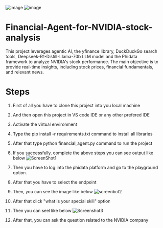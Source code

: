 ![image](https://github.com/user-attachments/assets/b11ebec2-2c71-4941-ad11-43383780fdfa)  ![image](https://github.com/user-attachments/assets/2e1cb363-90fb-41d3-bd6a-7c14afd6e3f1) 



# Financial-Agent-for-NVIDIA-stock-analysis
This project leverages agentic AI, the yfinance library, DuckDuckGo search tools, Deepseek-R1-Distill-Llama-70b LLM model and the Phidata framework to analyze NVIDIA's stock performance. The main objective is to provide real-time insights, including stock prices, financial fundamentals, and relevant news. 

# Steps

1. First of all you have to clone this project into you local machine
2. And then open this project in VS code IDE or any other prefered IDE
3. Activate the virtual environment
4. Type the pip install -r requirements.txt command to install all libraries
5. After that type python financial_agent.py command to  run the project
6. If you successfully, complete the above steps you can see output like below
   ![ScreenShot1](https://github.com/user-attachments/assets/7e697d67-fc78-4d6d-a862-b4ad4f0f7ab5)

8. Then  you have to log into the phidata platform and go to the playground option.
9. After that you have to select the endpoint
10.  Then, you can see the image like below
    ![screenbot2](https://github.com/user-attachments/assets/c1d8c09d-b766-426f-bc4f-3e01100d8379)
11. After that click "what is your special skill"  option
12. Then you  can seel like below
     ![Screenshot3](https://github.com/user-attachments/assets/4c5036be-e6ad-4020-9dde-4d142dca3a57)
13. After that, you can ask  the question related to the NVIDIA company


    

